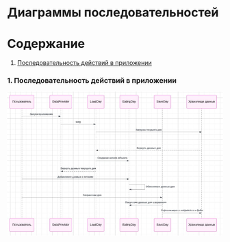 # Диаграммы последовательностей

# Содержание
1. [Последовательность действий в приложении](#1)


### 1. Последовательность действий в приложении<a name="1"></a>

![Последовательность действий в приложении](https://github.com/wannabefreestyler/FoodTracker/blob/f2b061aa7b2d5d13c0aed879beb088b3db3b9861/diagrams/img/sequence%20diagram.png)
